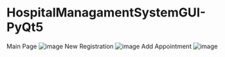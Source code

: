 # HospitalManagamentSystemGUI-PyQt5

Main Page
![image](https://drive.google.com/uc?export=view&id=1usvHZH1VPMFagfGNmBrIG3VOziVA0tnT)
New Registration
![image](https://drive.google.com/uc?export=view&id=1QHfH2M9EaQhA3LikYNZGaPY9jcxDXuWG)
Add Appointment
![image](https://drive.google.com/uc?export=view&id=1zVc0eZYW7tJZYeJ_2kullXckYmbybt5G)
